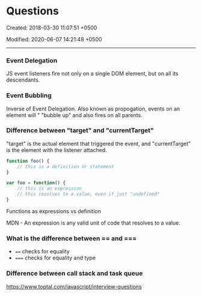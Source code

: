 # Questions

Created: 2018-03-30 11:07:51 +0500

Modified: 2020-06-07 14:21:48 +0500

---

### Event Delegation

JS event listeners fire not only on a single DOM element, but on all its descendants.

### Event Bubbling

Inverse of Event Delegation. Also known as propogation, events on an element will " "bubble up" and also fires on all parents.

### Difference between "target" and "currentTarget"

"target" is the actual element that triggered the event, and "currentTarget" is the element with the listener attached.

```js
function foo() {
    // this is a definition or statement
}

var foo = function() {
    // this is an expression
    // this resolves to a value, even if just "undefined"
}
```

Functions as expressions vs definition

MDN - An expression is any valid unit of code that resolves to a value.

### What is the difference between == and ===

- `==` checks for equality
- `===` checks for equality and type

### Difference between call stack and task queue

<https://www.toptal.com/javascript/interview-questions>
